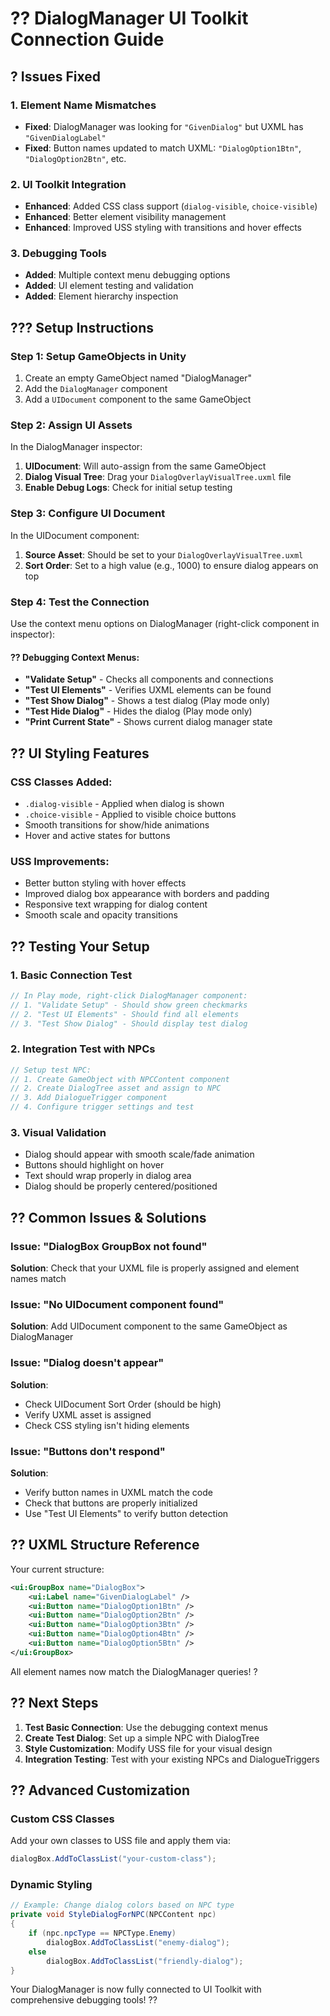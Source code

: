 # ?? DialogManager UI Toolkit Connection Guide

## ? **Issues Fixed**

### 1. **Element Name Mismatches**
- **Fixed**: DialogManager was looking for `"GivenDialog"` but UXML has `"GivenDialogLabel"`
- **Fixed**: Button names updated to match UXML: `"DialogOption1Btn"`, `"DialogOption2Btn"`, etc.

### 2. **UI Toolkit Integration**
- **Enhanced**: Added CSS class support (`dialog-visible`, `choice-visible`)
- **Enhanced**: Better element visibility management
- **Enhanced**: Improved USS styling with transitions and hover effects

### 3. **Debugging Tools**
- **Added**: Multiple context menu debugging options
- **Added**: UI element testing and validation
- **Added**: Element hierarchy inspection

## ??? **Setup Instructions**

### Step 1: Setup GameObjects in Unity
1. Create an empty GameObject named "DialogManager"
2. Add the `DialogManager` component
3. Add a `UIDocument` component to the same GameObject

### Step 2: Assign UI Assets
In the DialogManager inspector:
1. **UIDocument**: Will auto-assign from the same GameObject
2. **Dialog Visual Tree**: Drag your `DialogOverlayVisualTree.uxml` file
3. **Enable Debug Logs**: Check for initial setup testing

### Step 3: Configure UI Document
In the UIDocument component:
1. **Source Asset**: Should be set to your `DialogOverlayVisualTree.uxml`
2. **Sort Order**: Set to a high value (e.g., 1000) to ensure dialog appears on top

### Step 4: Test the Connection
Use the context menu options on DialogManager (right-click component in inspector):

#### ?? **Debugging Context Menus:**
- **"Validate Setup"** - Checks all components and connections
- **"Test UI Elements"** - Verifies UXML elements can be found
- **"Test Show Dialog"** - Shows a test dialog (Play mode only)
- **"Test Hide Dialog"** - Hides the dialog (Play mode only)
- **"Print Current State"** - Shows current dialog manager state

## ?? **UI Styling Features**

### CSS Classes Added:
- `.dialog-visible` - Applied when dialog is shown
- `.choice-visible` - Applied to visible choice buttons
- Smooth transitions for show/hide animations
- Hover and active states for buttons

### USS Improvements:
- Better button styling with hover effects
- Improved dialog box appearance with borders and padding
- Responsive text wrapping for dialog content
- Smooth scale and opacity transitions

## ?? **Testing Your Setup**

### 1. **Basic Connection Test**
```csharp
// In Play mode, right-click DialogManager component:
// 1. "Validate Setup" - Should show green checkmarks
// 2. "Test UI Elements" - Should find all elements
// 3. "Test Show Dialog" - Should display test dialog
```

### 2. **Integration Test with NPCs**
```csharp
// Setup test NPC:
// 1. Create GameObject with NPCContent component
// 2. Create DialogTree asset and assign to NPC
// 3. Add DialogueTrigger component
// 4. Configure trigger settings and test
```

### 3. **Visual Validation**
- Dialog should appear with smooth scale/fade animation
- Buttons should highlight on hover
- Text should wrap properly in dialog area
- Dialog should be properly centered/positioned

## ?? **Common Issues & Solutions**

### Issue: "DialogBox GroupBox not found"
**Solution**: Check that your UXML file is properly assigned and element names match

### Issue: "No UIDocument component found"
**Solution**: Add UIDocument component to the same GameObject as DialogManager

### Issue: "Dialog doesn't appear"
**Solution**: 
- Check UIDocument Sort Order (should be high)
- Verify UXML asset is assigned
- Check CSS styling isn't hiding elements

### Issue: "Buttons don't respond"
**Solution**:
- Verify button names in UXML match the code
- Check that buttons are properly initialized
- Use "Test UI Elements" to verify button detection

## ?? **UXML Structure Reference**

Your current structure:
```xml
<ui:GroupBox name="DialogBox">
    <ui:Label name="GivenDialogLabel" />
    <ui:Button name="DialogOption1Btn" />
    <ui:Button name="DialogOption2Btn" />
    <ui:Button name="DialogOption3Btn" />
    <ui:Button name="DialogOption4Btn" />
    <ui:Button name="DialogOption5Btn" />
</ui:GroupBox>
```

All element names now match the DialogManager queries! ?

## ?? **Next Steps**

1. **Test Basic Connection**: Use the debugging context menus
2. **Create Test Dialog**: Set up a simple NPC with DialogTree
3. **Style Customization**: Modify USS file for your visual design
4. **Integration Testing**: Test with your existing NPCs and DialogueTriggers

## ?? **Advanced Customization**

### Custom CSS Classes
Add your own classes to USS file and apply them via:
```csharp
dialogBox.AddToClassList("your-custom-class");
```

### Dynamic Styling
```csharp
// Example: Change dialog colors based on NPC type
private void StyleDialogForNPC(NPCContent npc)
{
    if (npc.npcType == NPCType.Enemy)
        dialogBox.AddToClassList("enemy-dialog");
    else
        dialogBox.AddToClassList("friendly-dialog");
}
```

Your DialogManager is now fully connected to UI Toolkit with comprehensive debugging tools! ??